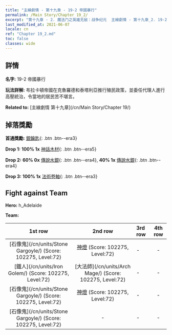```yaml
---
title: "主線劇情 - 第十九章 - 19-2 帝國暴行"
permalink: /Main Story/Chapter 19_2/
excerpt: "第十九章 - 2. 魔法门之英雄无敌：战争纪元  主線劇情 - 第十九章_2. 19-2 帝國暴行"
last_modified_at: 2021-06-07
locale: cn
ref: "Chapter 19_2.md"
toc: false
classes: wide
---
```


## 詳情

 **名字:** 19-2 帝國暴行

 **玩法詳解:** 布拉卡頓帝國在克魯羅德和泰塔利亞推行殖民政策，並委任代理人進行高壓統治，令當地的居民苦不堪言。

 **Related to:** [主線劇情 第十九章](/cn/Main Story/Chapter 19/)

## 掉落獎勵

 **首通獎勵:** [銀鑰匙](/cn/Items/con_693/){: .btn .btn--era3}

 **Drop 1:** **100% 1x** [神話木材](/cn/Items/mat_62/){: .btn .btn--era5}

 **Drop 2:** **60% 0x** [傳說水銀](/cn/Items/mat_56/){: .btn .btn--era4}, **40% 1x** [傳說水銀](/cn/Items/mat_56/){: .btn .btn--era4}

 **Drop 3:** **100% 1x** [法術卷軸](/cn/Items/con_694/){: .btn .btn--era3}


## Fight against Team
 **Hero:** h_Adelaide

 **Team:**


  | 1st row | 2nd row | 3rd row | 4th row |
  |:----:|:----:|:----|:----:|
  | [石像鬼](/cn/units/Stone Gargoyle/) (Score: 102275, Level:72)  | [神燈](/cn/units/Genie/) (Score: 102275, Level:72)  | - | - |
  | [鐵人](/cn/units/Iron Golem/) (Score: 102275, Level:72)  | [大法師](/cn/units/Arch Mage/) (Score: 102275, Level:72)  | - | - |
  | [石像鬼](/cn/units/Stone Gargoyle/) (Score: 102275, Level:72)  | [神燈](/cn/units/Genie/) (Score: 102275, Level:72)  | - | - |
  | [石像鬼](/cn/units/Stone Gargoyle/) (Score: 102275, Level:72)  | - | - | - |


